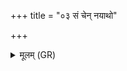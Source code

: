 +++
title = "०३ सं चेन् नयाथो"

+++
<details><summary>मूलम् (GR)</summary>

सं चेन् नयाथो अश्विना  
कामिना सं च नेषथः ।  
सं वां मनांस्य् अग्मत  
सं चक्षूंषि सम् उ व्रता ॥
</details>
